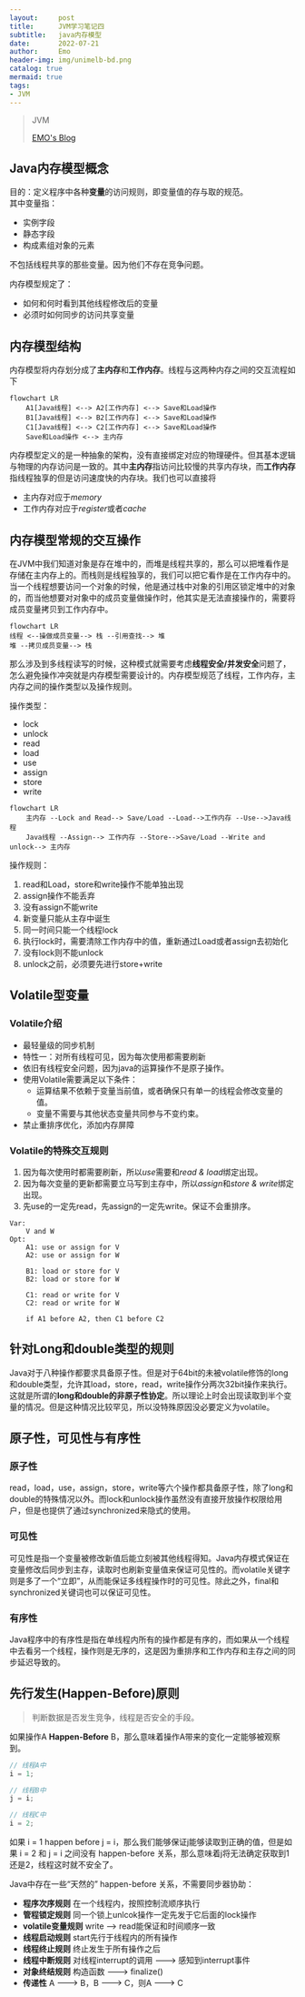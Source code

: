 ```yaml
---
layout:     post
title:      JVM学习笔记四
subtitle:   java内存模型
date:       2022-07-21
author:     Emo
header-img: img/unimelb-bd.png
catalog: true
mermaid: true
tags:
- JVM
---
```


> JVM
> 
> [EMO's Blog](https://emosama.github.io/)
> 

## Java内存模型概念
目的：定义程序中各种**变量**的访问规则，即变量值的存与取的规范。  
其中变量指：
- 实例字段
- 静态字段
- 构成素组对象的元素  

不包括线程共享的那些变量。因为他们不存在竞争问题。

内存模型规定了：
- 如何和何时看到其他线程修改后的变量
- 必须时如何同步的访问共享变量

## 内存模型结构
内存模型将内存划分成了**主内存**和**工作内存**。线程与这两种内存之间的交互流程如下

```mermaid
flowchart LR
    A1[Java线程] <--> A2[工作内存] <--> Save和Load操作 
    B1[Java线程] <--> B2[工作内存] <--> Save和Load操作
    C1[Java线程] <--> C2[工作内存] <--> Save和Load操作
    Save和Load操作 <--> 主内存
```

内存模型定义的是一种抽象的架构，没有直接绑定对应的物理硬件。但其基本逻辑与物理的内存访问是一致的。其中**主内存**指访问比较慢的共享内存块，而**工作内存**指线程独享的但是访问速度快的内存块。我们也可以直接将
- 主内存对应于*memory*
- 工作内存对应于*register*或者*cache*

## 内存模型常规的交互操作
在JVM中我们知道对象是存在堆中的，而堆是线程共享的，那么可以把堆看作是存储在主内存上的。而栈则是线程独享的，我们可以把它看作是在工作内存中的。当一个线程想要访问一个对象的时候，他是通过栈中对象的引用区锁定堆中的对象的，而当他想要对对象中的成员变量做操作时，他其实是无法直接操作的，需要将成员变量拷贝到工作内存中。
```mermaid
flowchart LR
线程 <--操做成员变量--> 栈 --引用查找--> 堆
堆 --拷贝成员变量--> 栈
```

那么涉及到多线程读写的时候，这种模式就需要考虑**线程安全/并发安全**问题了，怎么避免操作冲突就是内存模型需要设计的。内存模型规范了线程，工作内存，主内存之间的操作类型以及操作规则。

操作类型：
- lock
- unlock
- read
- load
- use
- assign
- store
- write

```mermaid
flowchart LR
    主内存 --Lock and Read--> Save/Load --Load-->工作内存 --Use-->Java线程
    Java线程 --Assign--> 工作内存 --Store-->Save/Load --Write and unlock--> 主内存
```

操作规则：
1. read和Load，store和write操作不能单独出现
2. assign操作不能丢弃
3. 没有assign不能write
4. 新变量只能从主存中诞生
5. 同一时间只能一个线程lock
6. 执行lock时，需要清除工作内存中的值，重新通过Load或者assign去初始化
7. 没有lock则不能unlock
8. unlock之前，必须要先进行store+write

## Volatile型变量
### Volatile介绍
- 最轻量级的同步机制
- 特性一：对所有线程可见，因为每次使用都需要刷新
- 依旧有线程安全问题，因为java的运算操作不是原子操作。
- 使用Volatile需要满足以下条件：
    - 运算结果不依赖于变量当前值，或者确保只有单一的线程会修改变量的值。
    - 变量不需要与其他状态变量共同参与不变约束。
- 禁止重排序优化，添加内存屏障
### Volatile的特殊交互规则
1. 因为每次使用时都需要刷新，所以*use*需要和*read & load*绑定出现。
2. 因为每次变量的更新都需要立马写到主存中，所以*assign*和*store & write*绑定出现。
3. 先use的一定先read，先assign的一定先write。保证不会重排序。

```  
Var:   
    V and W  
Opt:  
    A1: use or assign for V  
    A2: use or assign for W  
      
    B1: load or store for V  
    B2: load or store for W  
     
    C1: read or write for V  
    C2: read or write for W  
     
    if A1 before A2, then C1 before C2
```
## 针对Long和double类型的规则
Java对于八种操作都要求具备原子性。但是对于64bit的未被volatile修饰的long和double类型，允许其load，store，read，write操作分两次32bit操作来执行。这就是所谓的**long和double的非原子性协定**。所以理论上时会出现读取到半个变量的情况。但是这种情况比较罕见，所以没特殊原因没必要定义为volatile。

## 原子性，可见性与有序性
### 原子性
read，load，use，assign，store，write等六个操作都具备原子性，除了long和double的特殊情况以外。而lock和unlock操作虽然没有直接开放操作权限给用户，但是也提供了通过synchronized来隐式的使用。
### 可见性
可见性是指一个变量被修改新值后能立刻被其他线程得知。Java内存模式保证在变量修改后同步到主存，读取时也刷新变量值来保证可见性的。而volatile关键字则是多了一个“立即”，从而能保证多线程操作时的可见性。除此之外，final和synchronized关键词也可以保证可见性。

### 有序性
Java程序中的有序性是指在单线程内所有的操作都是有序的，而如果从一个线程中去看另一个线程，操作则是无序的，这是因为重排序和工作内存和主存之间的同步延迟导致的。

## 先行发生(Happen-Before)原则
> 判断数据是否发生竞争，线程是否安全的手段。

如果操作A **Happen-Before** B，那么意味着操作A带来的变化一定能够被观察到。
```java
// 线程A中
i = 1;

// 线程B中
j = i;

// 线程C中
i = 2; 
```

如果 i = 1 happen before j = i，那么我们能够保证j能够读取到正确的值，但是如果 i = 2 和 j = i 之间没有 happen-before 关系，那么意味着j将无法确定获取到1还是2，线程这时就不安全了。

Java中存在一些“天然的” happen-before 关系，不需要同步器协助：
- **程序次序规则** 在一个线程内，按照控制流顺序执行
- **管程锁定规则** 同一个锁上unlcok操作一定先发于它后面的lock操作
- **volatile变量规则** write --> read能保证和时间顺序一致 
- **线程启动规则** start先行于线程内的所有操作
- **线程终止规则** 终止发生于所有操作之后
- **线程中断规则** 对线程interrupt的调用 ---> 感知到interrupt事件
- **对象终结规则** 构造函数 ---> finalize()
- **传递性** A ---> B，B ---> C，则A ---> C
